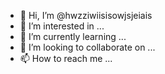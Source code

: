 - 👋 Hi, I’m @hwzziwiisisowjsjeiais
- 👀 I’m interested in ...
- 🌱 I’m currently learning ...
- 💞️ I’m looking to collaborate on ...
- 📫 How to reach me ...

<!---
hwzziwiisisowjsjeiais/hwzziwiisisowjsjeiais is a ✨ special ✨ repository because its `README.md` (this file) appears on your GitHub profile.
You can click the Preview link to take a look at your changes.
--->
